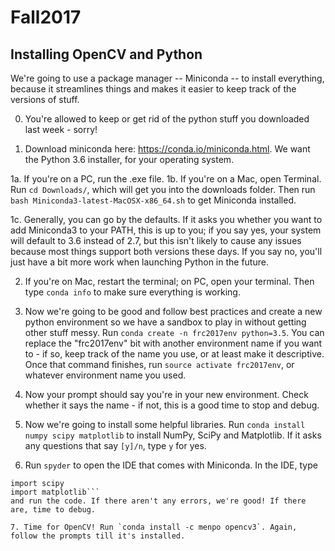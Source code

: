 # Fall2017

## Installing OpenCV and Python
We're going to use a package manager -- Miniconda -- to install everything, because it streamlines things and makes it easier to keep track of the versions of stuff. 

0. You're allowed to keep or get rid of the python stuff you downloaded last week - sorry! 

1. Download miniconda here: https://conda.io/miniconda.html. We want the Python 3.6 installer, for your operating system. 

  1a. If you're on a PC, run the .exe file. 
  1b. If you're on a Mac, open Terminal. Run `cd Downloads/`, which will get you into the downloads folder. Then run `bash Miniconda3-latest-MacOSX-x86_64.sh` to get Miniconda installed. 
  
  1c. Generally, you can go by the defaults. If it asks you whether you want to add Miniconda3 to your PATH, this is up to you; if you say yes, your system will default to 3.6 instead of 2.7, but this isn't likely to cause any issues because most things support both versions these days. If you say no, you'll just have a bit more work when launching Python in the future. 
  
2. If you're on Mac, restart the terminal; on PC, open your terminal. Then type `conda info` to make sure everything is working. 

3. Now we're going to be good and follow best practices and create a new python environment so we have a sandbox to play in without getting other stuff messy. Run `conda create -n frc2017env python=3.5`. You can replace the "frc2017env" bit with another environment name if you want to - if so, keep track of the name you use, or at least make it descriptive. Once that command finishes, run `source activate frc2017env`, or whatever environment name you used. 

4. Now your prompt should say you're in your new environment. Check whether it says the name - if not, this is a good time to stop and debug. 

5. Now we're going to install some helpful libraries. Run `conda install numpy scipy matplotlib` to install NumPy, SciPy and Matplotlib. If it asks any questions that say `[y]/n`, type `y` for yes. 

6. Run `spyder` to open the IDE that comes with Miniconda. In the IDE, type 
```import numpy
import scipy
import matplotlib```
and run the code. If there aren't any errors, we're good! If there are, time to debug. 

7. Time for OpenCV! Run `conda install -c menpo opencv3`. Again, follow the prompts till it's installed. 
